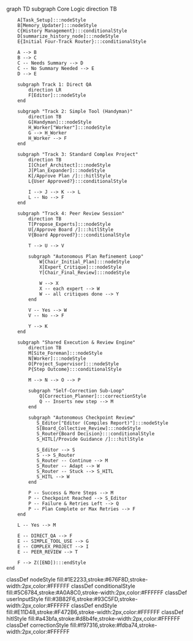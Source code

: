 graph TD
    subgraph Core Logic
        direction TB
        
        A[Task_Setup]:::nodeStyle
        B[Memory_Updater]:::nodeStyle
        C{History Management}:::conditionalStyle
        D[summarize_history_node]:::nodeStyle
        E{Initial Four-Track Router}:::conditionalStyle

        A --> B
        B --> C
        C -- Needs Summary --> D
        C -- No Summary Needed --> E
        D --> E

        subgraph Track 1: Direct QA
            direction LR
            F[Editor]:::nodeStyle
        end

        subgraph "Track 2: Simple Tool (Handyman)"
            direction TB
            G[Handyman]:::nodeStyle
            H_Worker["Worker"]:::nodeStyle
            G --> H_Worker
            H_Worker --> F
        end

        subgraph "Track 3: Standard Complex Project"
            direction TB
            I[Chief_Architect]:::nodeStyle
            J[Plan_Expander]:::nodeStyle
            K[/Approve Plan /]:::hitlStyle
            L{User Approved?}:::conditionalStyle
            
            I --> J --> K --> L
            L -- No --> F
        end
        
        subgraph "Track 4: Peer Review Session"
            direction TB
            T[Propose_Experts]:::nodeStyle
            U[/Approve Board /]:::hitlStyle
            V{Board Approved?}:::conditionalStyle
            
            T --> U --> V
            
            subgraph "Autonomous Plan Refinement Loop"
                W[Chair_Initial_Plan]:::nodeStyle
                X[Expert_Critique]:::nodeStyle
                Y[Chair_Final_Review]:::nodeStyle
                
                W --> X
                X -- each expert --> W
                W -- all critiques done --> Y
            end

            V -- Yes --> W
            V -- No --> F

            Y --> K
        end

        subgraph "Shared Execution & Review Engine"
            direction TB
            M[Site_Foreman]:::nodeStyle
            N[Worker]:::nodeStyle
            O[Project_Supervisor]:::nodeStyle
            P{Step Outcome}:::conditionalStyle
            
            M --> N --> O --> P

            subgraph "Self-Correction Sub-Loop"
                Q[Correction_Planner]:::correctionStyle
                Q -- Inserts new step --> M
            end

            subgraph "Autonomous Checkpoint Review"
               S_Editor["Editor (Compiles Report)"]:::nodeStyle
               S[Board_Collective_Review]:::nodeStyle
               S_Router{Board Decision}:::conditionalStyle
               S_HITL[/Provide Guidance /]:::hitlStyle

               S_Editor --> S
               S --> S_Router
               S_Router -- Continue --> M
               S_Router -- Adapt --> W
               S_Router -- Stuck --> S_HITL
               S_HITL --> W
            end

            P -- Success & More Steps --> M
            P -- Checkpoint Reached --> S_Editor
            P -- Failure & Retries Left --> Q
            P -- Plan Complete or Max Retries --> F
        end

        L -- Yes --> M

        E -- DIRECT_QA --> F
        E -- SIMPLE_TOOL_USE --> G
        E -- COMPLEX_PROJECT --> I
        E -- PEER_REVIEW --> T
        
        F --> Z([END]):::endStyle
    end

classDef nodeStyle fill:#1E2233,stroke:#676F8D,stroke-width:2px,color:#FFFFFF
classDef conditionalStyle fill:#5C6784,stroke:#A0A8C0,stroke-width:2px,color:#FFFFFF
classDef userInputStyle fill:#3B82F6,stroke:#93C5FD,stroke-width:2px,color:#FFFFFF
classDef endStyle fill:#E11D48,stroke:#F472B6,stroke-width:2px,color:#FFFFFF
classDef hitlStyle fill:#a43bfa,stroke:#d8b4fe,stroke-width:2px,color:#FFFFFF
classDef correctionStyle fill:#f97316,stroke:#fdba74,stroke-width:2px,color:#FFFFFF